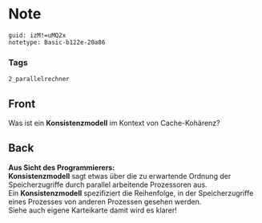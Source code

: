 # Note
```
guid: izM!=uMQ2x
notetype: Basic-b122e-20a86
```

### Tags
```
2_parallelrechner
```

## Front
Was ist ein <b>Konsistenzmodell</b> im Kontext von Cache-Kohärenz?

## Back
<div><b>Aus Sicht des Programmierers:</b></div><b><div></div>Konsistenzmodell</b> sagt etwas über die zu erwartende Ordnung der
Speicherzugriffe durch parallel arbeitende Prozessoren aus.<div>
</div><div>Ein <b>Konsistenzmodell</b> spezifiziert die Reihenfolge, in der Speicherzugriffe
eines Prozesses von anderen Prozessen gesehen werden.</div><div>
</div><div>Siehe auch eigene Karteikarte damit wird es klarer!</div>
